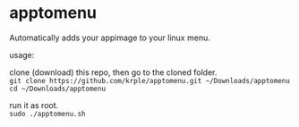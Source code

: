 # apptomenu
Automatically adds your appimage to your linux menu.

usage:

clone (download) this repo, then go to the cloned folder. <br>
`git clone https://github.com/krple/apptomenu.git ~/Downloads/apptomenu
cd ~/Downloads/apptomenu`

run it as root. <br>
`sudo ./apptomenu.sh`
